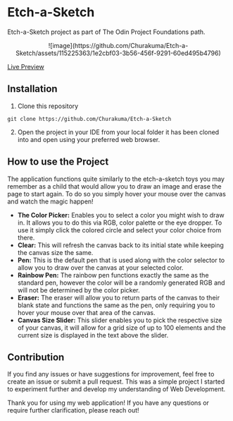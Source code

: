 # Etch-a-Sketch
Etch-a-Sketch project as part of The Odin Project Foundations path.

<p align="center">
  ![image](https://github.com/Churakuma/Etch-a-Sketch/assets/115225363/1e2cbf03-3b56-456f-9291-60ed495b4796)

</p>

[Live Preview](https://churakuma.github.io/Etch-a-Sketch/)

## Installation
1. Clone this repository

```
git clone https://github.com/Churakuma/Etch-a-Sketch
```

2. Open the project in your IDE from your local folder it has been cloned into and open using your preferred web browser.

## How to use the Project

The application functions quite similarly to the etch-a-sketch toys you may remember as a child that would allow you to draw an image and erase the page to start again. To do so you simply hover your mouse over the canvas and watch the magic happen!

- **The Color Picker:** Enables you to select a color you might wish to draw in. It allows you to do this via RGB, color palette or the eye dropper. To use it simply click the colored circle and select your color choice from there.
- **Clear:** This will refresh the canvas back to its initial state while keeping the canvas size the same.
- **Pen:** This is the default pen that is used along with the color selector to allow you to draw over the canvas at your selected color.
- **Rainbow Pen:** The rainbow pen functions exactly the same as the standard pen, however the color will be a randomly generated RGB and will not be determined by the color picker.
- **Eraser:** The eraser will allow you to return parts of the canvas to their blank state and functions the same as the pen, only requiring you to hover your mouse over that area of the canvas.
- **Canvas Size Slider:** This slider enables you to pick the respective size of your canvas, it will allow for a grid size of up to 100 elements and the current size is displayed in the text above the slider.

## Contribution
If you find any issues or have suggestions for improvement, feel free to create an issue or submit a pull request. This was a simple project I started to experiment further and develop my understanding of Web Development.

Thank you for using my web application! If you have any questions or require further clarification, please reach out!
